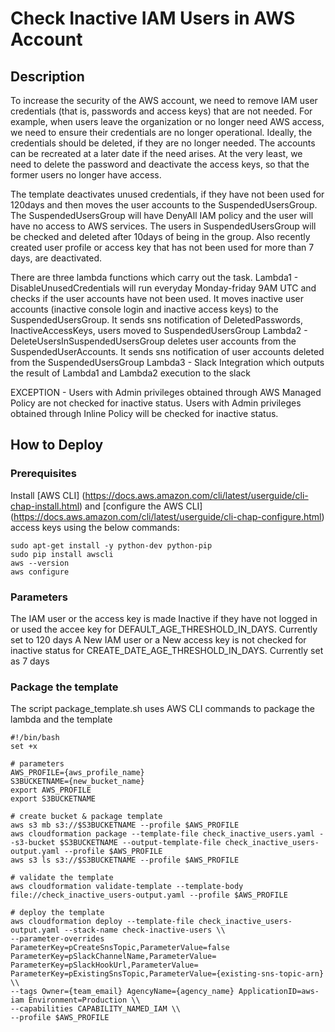 # Check Inactive IAM Users in AWS Account

## Description
To increase the security of the AWS account, we need to remove IAM user credentials (that is, passwords and access keys) that are not needed. For example, when users leave the organization or no longer need AWS access, we need to ensure their credentials are no longer operational. Ideally, the credentials should be deleted, if they are no longer needed. The accounts can be recreated at a later date if the need arises. At the very least, we need to delete the password and deactivate the access keys, so that the former users no longer have access.

The template deactivates unused credentials, if they have not been used for 120days and then moves the user accounts to the SuspendedUsersGroup. The SuspendedUsersGroup will have DenyAll IAM policy and the user will have no access to AWS services. The users in SuspendedUsersGroup will be checked and deleted after 10days of being in the group. Also recently created user profile or access key that has not been used for more than 7 days, are deactivated.

There are three lambda functions which carry out the task. 
Lambda1 - DisableUnusedCredentials will run everyday Monday-friday 9AM UTC and checks if the user accounts have not been used. It moves inactive user accounts (inactive console login and inactive access keys) to the SuspendedUsersGroup. It sends sns notification of DeletedPasswords, InactiveAccessKeys, users moved to SuspendedUsersGroup
Lambda2 - DeleteUsersInSuspendedUsersGroup deletes user accounts from the SuspendedUserAccounts. It sends sns notification of user accounts deleted from the SuspendedUsersGroup
Lambda3 - Slack Integration which outputs the result of Lambda1 and Lambda2 execution to the slack

EXCEPTION - Users with Admin privileges obtained through AWS Managed Policy are not checked for inactive status. Users with Admin privileges obtained through Inline Policy will be checked for inactive status.

## How to Deploy

### Prerequisites
Install [AWS CLI] (https://docs.aws.amazon.com/cli/latest/userguide/cli-chap-install.html) and [configure the AWS CLI] (https://docs.aws.amazon.com/cli/latest/userguide/cli-chap-configure.html) access keys using the below commands:

```
sudo apt-get install -y python-dev python-pip
sudo pip install awscli
aws --version
aws configure
``` 

### Parameters
The IAM user or the access key is made Inactive if they have not logged in or used the accee key for DEFAULT_AGE_THRESHOLD_IN_DAYS. Currently set to 120 days
A New IAM user or a New access key is not checked for inactive status for CREATE_DATE_AGE_THRESHOLD_IN_DAYS. Currently set as 7 days

### Package the template 

The script package_template.sh uses AWS CLI commands to package the lambda and the template

```
#!/bin/bash
set +x

# parameters
AWS_PROFILE={aws_profile_name}
S3BUCKETNAME={new_bucket_name} 
export AWS_PROFILE
export S3BUCKETNAME

# create bucket & package template
aws s3 mb s3://$S3BUCKETNAME --profile $AWS_PROFILE
aws cloudformation package --template-file check_inactive_users.yaml --s3-bucket $S3BUCKETNAME --output-template-file check_inactive_users-output.yaml --profile $AWS_PROFILE
aws s3 ls s3://$S3BUCKETNAME --profile $AWS_PROFILE

# validate the template
aws cloudformation validate-template --template-body file://check_inactive_users-output.yaml --profile $AWS_PROFILE 

# deploy the template
aws cloudformation deploy --template-file check_inactive_users-output.yaml --stack-name check-inactive-users \\
--parameter-overrides ParameterKey=pCreateSnsTopic,ParameterValue=false ParameterKey=pSlackChannelName,ParameterValue= ParameterKey=pSlackHookUrl,ParameterValue= ParameterKey=pExistingSnsTopic,ParameterValue={existing-sns-topic-arn} \\
--tags Owner={team_email} AgencyName={agency_name} ApplicationID=aws-iam Environment=Production \\
--capabilities CAPABILITY_NAMED_IAM \\
--profile $AWS_PROFILE

```

